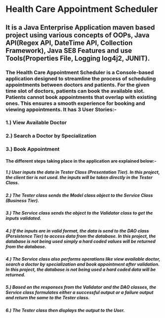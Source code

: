 # Health Care Appointment Scheduler
## It is a Java Enterprise Application maven based project using various concepts of OOPs, Java API(Regex API, DateTime API, Collection Framework), Java SE8 Features and use Tools(Properties File, Logging log4j2, JUNIT). 
### The Health Care Appointment Scheduler is a Console-based application designed to streamline the process of scheduling appointments between doctors and patients. For the given time slot of doctors, patients can book the available slot. Patients cannot book appointments that overlap with existing ones. This ensures a smooth experience for booking and viewing appointments. It has 3 User Stories:-
### 1.) View Available Doctor
### 2.) Search a Doctor by Specialization
### 3.) Book Appointment

#### The different steps taking place in the application are explained below:- 
##### 1.) User inputs the data in Tester Class (Presentation Tier). In this project, the client tier is not used. the inputs will be taken directly in the Tester Class.
##### 2.) The Tester class sends the Model class object to the Service Class (Business Tier).
##### 3.) The Service class sends the object to the Validator class to get the inputs validated. 
##### 4.) If the inputs are in valid format, the data is send to the DAO class (Persistence Tier) to access data from the database. In this project, the database is not being used simply a hard coded values will be returned from the database.
##### 4.) The Service class also performs operations like view available doctor, search a doctor by specialization and book appointment after validation. In this project, the database is not being used a hard coded data will be returned.
##### 5.) Based on the responses from the Validator and the DAO classes, the Service class formulates  either a successful output or a failure output and return the same to the Tester class.
##### 6.) The Tester class then displays the output to the User.
